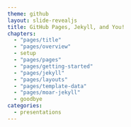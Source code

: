 ```yaml
---
theme: github
layout: slide-revealjs
title: GitHub Pages, Jekyll, and You!
chapters:
  - "pages/title"
  - "pages/overview"
  - setup
  - "pages/pages"
  - "pages/getting-started"
  - "pages/jekyll"
  - "pages/layouts"
  - "pages/template-data"
  - "pages/moar-jekyll"
  - goodbye
categories:
  - presentations
---
```

